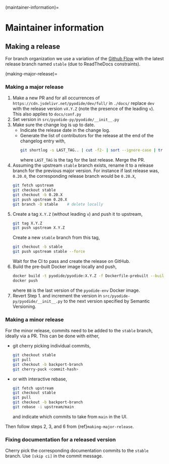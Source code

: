 (maintainer-information)=
# Maintainer information

## Making a release

For branch organization we use a variation of the [Github
Flow](https://guides.github.com/introduction/flow/) with
the latest release branch named `stable` (due to ReadTheDocs constraints).

(making-major-release)=
### Making a major release

1. Make a new PR and for all occurrences of
   `https://cdn.jsdelivr.net/pyodide/dev/full/` in `./docs/` replace `dev` with
   the release version `vX.Y.Z` (note the presence of the leading `v`). This
   also applies to `docs/conf.py`
2. Set version in `src/pyodide-py/pyodide/__init__.py`
3. Make sure the change log is up to date.
    - Indicate the release date in the change log.
    - Generate the list of contributors for the release at the end of the
      changelog entry with,
      ```bash
      git shortlog -s LAST_TAG.. | cut -f2- | sort --ignore-case | tr '\n' ';' | sed 's/;/, /g;s/, $//' | fold -s
      ```
      where `LAST_TAG` is the tag for the last release.
   Merge the PR.
4. Assuming the upstream `stable` branch exists, rename it to a release branch
   for the previous major version. For instance if last release was, `0.20.0`,
   the corresponding release branch would be `0.20.X`,
   ```bash
   git fetch upstream
   git checkout stable
   git checkout -b 0.20.X
   git push upstream 0.20.X
   git branch -D stable    # delete locally
   ```
5. Create a tag `X.Y.Z` (without leading `v`) and push
   it to upstream,
   ```bash
   git tag X.Y.Z
   git push upstream X.Y.Z
   ```
   Create a new `stable` branch from this tag,
   ```bash
   git checkout -b stable
   git push upstream stable --force
   ```
   Wait for the CI to pass and create the release on GitHub.
6. Build the pre-built Docker image locally and push,
   ```bash
   docker build -t pyodide/pyodide:X.Y.Z -f Dockerfile-prebuilt --build-arg VERSION=BB .
   docker push
   ```
   where `BB` is the last version of the `pyodide-env` Docker image.
7. Revert Step 1. and increment the version in
   `src/pyodide-py/pyodide/__init__.py` to the next version specified by
   Semantic Versioning.

### Making a minor release

For the minor release, commits need to be added to the `stable` branch, ideally via a PR.
This can be done with either,
 - git cherry picking individual commits,
   ```bash
   git checkout stable
   git pull
   git checkout -b backport-branch
   git cherry-puck <commit-hash>
   ```
 - or with interactive rebase,
   ```bash
   git fetch upstream
   git checkout stable
   git pull
   git checkout -b backport-branch
   git rebase -i upstream/main
   ```
   and indicate which commits to take from `main` in the UI.


Then follow steps 2, 3, and 6 from {ref}`making-major-release`.

### Fixing documentation for a released version

Cherry pick the corresponding documentation commits to the `stable` branch. Use
`[skip ci]` in the commit message.
